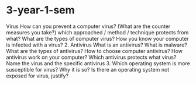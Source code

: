 # 3-year-1-sem
Virus
How can you prevent a computer virus? (What are the counter measures you take?) which approached / method / technique protects from what?
What are the types of computer virus?
How you know your computer is infected with a virus?
2.     Antivirus
What is an antivirus? What is malware?
What are the types of antivirus?
How to choose computer antivirus?
How antivirus work on your computer?
Which antivirus protects what virus? Name the virus and the specific antivirus
3.     Which operating system is more susceptible for virus? Why it is so? Is there an operating system not exposed for virus, justify?  
